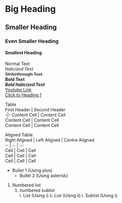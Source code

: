 # Big Heading
## Smaller Heading
### Even Smaller Heading
#### Smallest Heading
Normal Text  
*Italicized Text*  
~~Strikethrough Text~~  
**Bold Text**  
***Bold Italicized Text***  
[Youtube Link](https://www.youtube.com/ "Youtube")  
[Click to Heading 1](#Big-Heading "Goto Big-Heading")  

Table  
First Header | Second Header  
-|-
Content Cell | Content Cell  
Content Cell | Content Cell  
Content Cell | Content Cell  

Aligned Table  
Right Aligned | Left Aligned | Centre Aligned  
-: | :- | :-:  
Cell | Cell | Cell  
Cell | Cell | Cell  
Cell | Cell | Cell  


+ Bullet 1 (Using plus)  
	* Bullet 2 (Using asterisk)  
 
1. Numbered list  
	1. numbered sublist  
i. List (Using i)
ii. List (Uisng ii)
	i. Sublist (Using i)